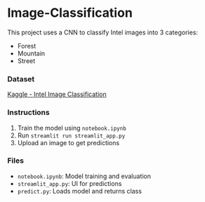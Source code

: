 # Image-Classification

This project uses a CNN to classify Intel images into 3 categories:
- Forest
- Mountain
- Street

### Dataset
[Kaggle - Intel Image Classification](https://www.kaggle.com/datasets/puneet6060/intel-image-classification)

### Instructions
1. Train the model using `notebook.ipynb`
2. Run `streamlit run streamlit_app.py`
3. Upload an image to get predictions

### Files
- `notebook.ipynb`: Model training and evaluation
- `streamlit_app.py`: UI for predictions
- `predict.py`: Loads model and returns class
